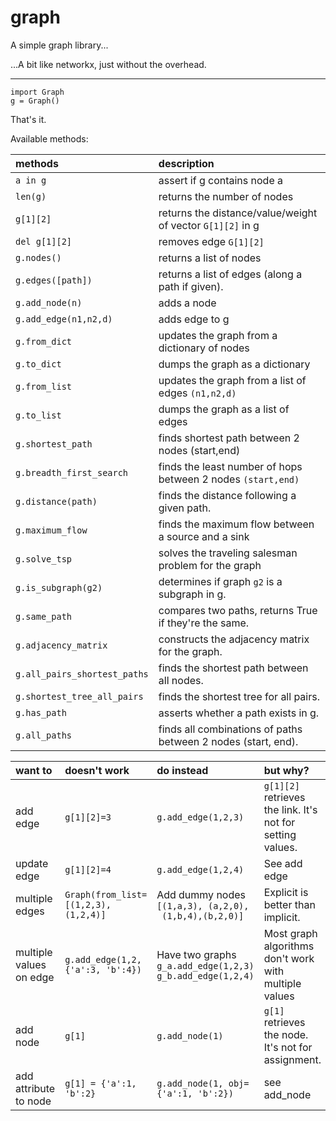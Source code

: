 # graph

A simple graph library...

...A bit like networkx, just without the overhead.


---------------------------

    import Graph
    g = Graph()
    
That's it.

Available methods:

| methods | description |
|:---|:---|
| `a in g` | assert if g contains node a |
| `len(g)` | returns the number of nodes |
| `g[1][2]` | returns the distance/value/weight of vector `G[1][2]` in g |
| `del g[1][2]` | removes edge `G[1][2]` |
| `g.nodes()` | returns a list of nodes |
| `g.edges([path])` | returns a list of edges (along a path if given). |
| `g.add_node(n)` | adds a node |
| `g.add_edge(n1,n2,d)` | adds edge to g |
| `g.from_dict` | updates the graph from a dictionary of nodes |
| `g.to_dict` | dumps the graph as a dictionary |
| `g.from_list` | updates the graph from a list of edges `(n1,n2,d)` |
| `g.to_list` | dumps the graph as a list of edges |
| `g.shortest_path` | finds shortest path between 2 nodes (start,end)|
| `g.breadth_first_search` | finds the least number of hops between 2 nodes `(start,end)`|
| `g.distance(path)` | finds the distance following a given path. |
| `g.maximum_flow` | finds the maximum flow between a source and a sink|
| `g.solve_tsp` | solves the traveling salesman problem for the graph|
| `g.is_subgraph(g2)` | determines if graph `g2` is a subgraph in g.|
| `g.same_path` | compares two paths, returns True if they're the same.|
| `g.adjacency_matrix` | constructs the adjacency matrix for the graph.|
| `g.all_pairs_shortest_paths` | finds the shortest path between all nodes. |
| `g.shortest_tree_all_pairs` | finds the shortest tree for all pairs.|
| `g.has_path` | asserts whether a path exists in g.|
| `g.all_paths` | finds all combinations of paths between 2 nodes (start, end).|

| want to | doesn't work | do instead | but why? |
|:---|:---|:---|:---|
| add edge | `g[1][2]=3` | `g.add_edge(1,2,3)` | `g[1][2]` retrieves the link. It's not for setting values. |
| update edge | `g[1][2]=4` | `g.add_edge(1,2,4)` | See add edge |
| multiple edges | `Graph(from_list=[(1,2,3), (1,2,4)]` | Add dummy nodes<br>`[(1,a,3), (a,2,0),`<br>` (1,b,4),(b,2,0)]` | Explicit is better than implicit. |
| multiple values on edge | `g.add_edge(1,2,{'a':3, 'b':4})` | Have two graphs<br>`g_a.add_edge(1,2,3)`<br>`g_b.add_edge(1,2,4)` | Most graph algorithms don't work with multiple values |  
| add node | `g[1]` | `g.add_node(1)` | `g[1]` retrieves the node. It's not for assignment.
| add attribute to node | `g[1] = {'a':1, 'b':2}` | `g.add_node(1, obj={'a':1, 'b':2})` | see add_node | 

